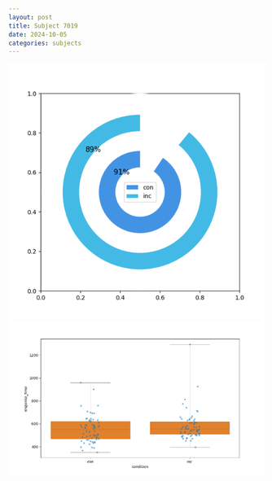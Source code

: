 ```yaml
---
layout: post
title: Subject 7019
date: 2024-10-05
categories: subjects
---
```


![](data/7019/run-2/7019_accuracy_by_condition.png)
![](data/7019/run-2/7019_rt.png)
